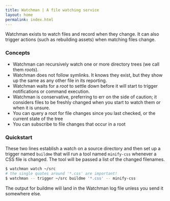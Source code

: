```yaml
---
title: Watchman | A file watching service
layout: home
permalink: index.html
---
```


Watchman exists to watch files and record when they change.  It can
also trigger actions (such as rebuilding assets) when matching files change.

### Concepts

 * Watchman can recursively watch one or more directory trees
   (we call them *roots*).
 * Watchman does not follow symlinks.  It knows they exist, but they show up
   the same as any other file in its reporting.
 * Watchman waits for a *root* to settle down before it will start
   to trigger notifications or command execution.
 * Watchman is conservative, preferring to err on the side of caution;
   it considers files to be freshly changed when you start to
   watch them or when it is unsure.
 * You can query a root for file changes since you last checked, or the
   current state of the tree
 * You can subscribe to file changes that occur in a root

### Quickstart

These two lines establish a watch on a source directory and then set up a
trigger named `buildme` that will run a tool named `minify-css` whenever a CSS
file is changed.  The tool will be passed a list of the changed filenames.

~~~bash
$ watchman watch ~/src
# the single quotes around '*.css' are important!
$ watchman -- trigger ~/src buildme '*.css' -- minify-css
~~~

The output for buildme will land in the Watchman log file unless you send it
somewhere else.
